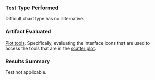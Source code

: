 ### Test Type Performed
Difficult chart type has no alternative.

### Artifact Evaluated
[Plot tools](https://docs.bokeh.org/en/latest/docs/user_guide/interaction/tools.html#ug-interaction-tools). Specifically, evaluating the interface icons that are used to access the tools that are in the [scatter plot](https://quansight-labs.github.io/bokeh-a11y-audit/#_ts1723552414769).

### Results Summary
Test not applicable.

<!-- ### Expected Behavior (Pass/Fail)
- *Pass* - Plot tools tooltip text meets minimum requirement of 9pt/12px. 

### Image or Video of Failure 
<figure>
    <img width="803" alt="A browser Command Console window is open. A red line is highlighting the font size '12px' (passes)" src="./assets/plot-tools_text-size.png">
    <figcaption>A browser Command Console window is open. A red line is highlighting the font size '12px' (passes).</figcaption>
</figure>


### Steps to Reproduce
Use Inspect on the plot tool icon to open Console Command. Find the "style" section for the selected button then locate the font size.

### Guidelines and Standards Used
Small text size https://chartability.github.io/POUR-CAF/#__smalltextsize___critical_

### Related Evidence
(Added if additional evidence has already been gathered for related elements. This will not be edited retroactively, however, due to scope creep. This means that the latest issues will have the most Related Evidence listed.)

### Known or Documented Issues
(If there is already a github issue created for this test or a related test, it will be listed here.)

### Technical Details
- Chrome Version 127.0.6533.89 (64-bit)
- Windows 11 Build 22631.3958

*Updated as of: August 2nd, 2024*

### Notes
A seasoned SR (screen reader) user could have the knowledge to navigate and explore webpages and graphs with more nuance, whether through manual mode switching, certain key shortcuts, etc. These tests are done by a sighted user with the SR’s default options and performed as if a new or beginner user is interacting with these elements. We would expect that all users could be able to navigate smoothly, regardless of experience levels.  -->

